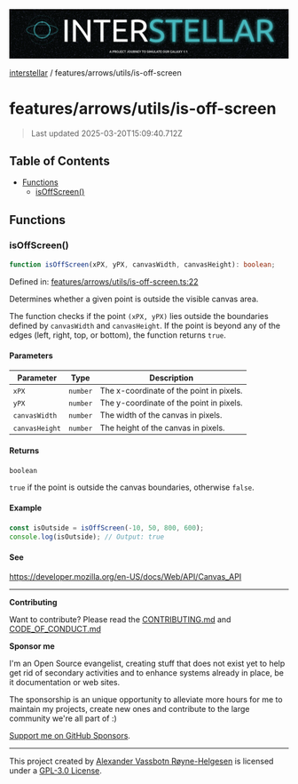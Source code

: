 <div><img alt="SPECCER logo" src="https://raw.githubusercontent.com/phun-ky/interstellar/main/public/interstellar-header.png" style="max-height:120px;"/></div>

[interstellar](../../../README.md) / features/arrows/utils/is-off-screen

# features/arrows/utils/is-off-screen

> Last updated 2025-03-20T15:09:40.712Z

## Table of Contents

- [Functions](#functions)
  - [isOffScreen()](#isoffscreen)

## Functions

### isOffScreen()

```ts
function isOffScreen(xPX, yPX, canvasWidth, canvasHeight): boolean;
```

Defined in:
[features/arrows/utils/is-off-screen.ts:22](https://github.com/phun-ky/interstellar/blob/main/src/features/arrows/utils/is-off-screen.ts#L22)

Determines whether a given point is outside the visible canvas area.

The function checks if the point `(xPX, yPX)` lies outside the boundaries
defined by `canvasWidth` and `canvasHeight`. If the point is beyond any of the
edges (left, right, top, or bottom), the function returns `true`.

#### Parameters

| Parameter      | Type     | Description                              |
| -------------- | -------- | ---------------------------------------- |
| `xPX`          | `number` | The x-coordinate of the point in pixels. |
| `yPX`          | `number` | The y-coordinate of the point in pixels. |
| `canvasWidth`  | `number` | The width of the canvas in pixels.       |
| `canvasHeight` | `number` | The height of the canvas in pixels.      |

#### Returns

`boolean`

`true` if the point is outside the canvas boundaries, otherwise `false`.

#### Example

```ts
const isOutside = isOffScreen(-10, 50, 800, 600);
console.log(isOutside); // Output: true
```

#### See

<https://developer.mozilla.org/en-US/docs/Web/API/Canvas_API>

---

**Contributing**

Want to contribute? Please read the
[CONTRIBUTING.md](https://github.com/phun-ky/interstellar/blob/main/CONTRIBUTING.md)
and
[CODE_OF_CONDUCT.md](https://github.com/phun-ky/interstellar/blob/main/CODE_OF_CONDUCT.md)

**Sponsor me**

I'm an Open Source evangelist, creating stuff that does not exist yet to help
get rid of secondary activities and to enhance systems already in place, be it
documentation or web sites.

The sponsorship is an unique opportunity to alleviate more hours for me to
maintain my projects, create new ones and contribute to the large community
we're all part of :)

[Support me on GitHub Sponsors](https://github.com/sponsors/phun-ky).

---

This project created by [Alexander Vassbotn Røyne-Helgesen](http://phun-ky.net)
is licensed under a
[GPL-3.0 License](https://choosealicense.com/licenses/gpl-3.0/).
